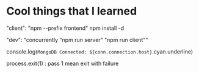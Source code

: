 # Cool things that I learned
 "client": "npm --prefix frontend"
 npm install -d  <package name> 

 "dev": "concurrently \"npm run server\" \"npm run client\""

 console.log(`MongoDB Connected: ${conn.connection.host}`.cyan.underline)

  process.exit(1) : pass 1 mean exit with failure
